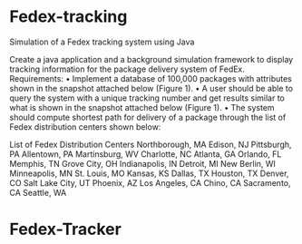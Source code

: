 # Fedex-tracking
Simulation of a Fedex tracking system using Java

Create a java application and a background simulation framework to display tracking information for the package delivery system of FedEx.
Requirements: 
•	Implement a database of 100,000 packages with attributes shown in the snapshot attached below (Figure 1).
•	A user should be able to query the system with a unique tracking number and get results similar to what is shown in the snapshot attached below (Figure 1).
•	The system should compute shortest path for delivery of a package through the list of Fedex distribution centers shown below:  

List of Fedex Distribution Centers
Northborough, MA
Edison, NJ
Pittsburgh, PA
Allentown, PA
Martinsburg, WV
Charlotte, NC
Atlanta, GA
Orlando, FL
Memphis, TN
Grove City, OH
Indianapolis, IN
Detroit, MI
New Berlin, WI
Minneapolis, MN
St. Louis, MO
Kansas, KS
Dallas, TX
Houston, TX
Denver, CO
Salt Lake City, UT
Phoenix, AZ
Los Angeles, CA
Chino, CA
Sacramento, CA
Seattle, WA
# Fedex-Tracker
